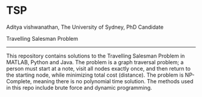 # TSP
Aditya vishwanathan, The University of Sydney, PhD Candidate

Travelling Salesman Problem
- - - - - - - - - - - - - - -
This repository contains solutions to the Travelling Salesman Problem in MATLAB, Python and Java.
The problem is a graph traversal problem; a person must start at a note, visit all nodes exactly once, and then return to the starting node, while minimizing total cost (distance). The problem is NP-Complete, meaning there is no polynomial time solution. The methods used in this repo include brute force and dynamic programming.
